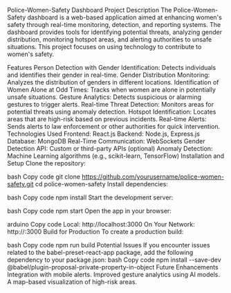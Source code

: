 Police-Women-Safety Dashboard
Project Description
The Police-Women-Safety dashboard is a web-based application aimed at enhancing women's safety through real-time monitoring, detection, and reporting systems. The dashboard provides tools for identifying potential threats, analyzing gender distribution, monitoring hotspot areas, and alerting authorities to unsafe situations. This project focuses on using technology to contribute to women's safety.

Features
Person Detection with Gender Identification: Detects individuals and identifies their gender in real-time.
Gender Distribution Monitoring: Analyzes the distribution of genders in different locations.
Identification of Women Alone at Odd Times: Tracks when women are alone in potentially unsafe situations.
Gesture Analytics: Detects suspicious or alarming gestures to trigger alerts.
Real-time Threat Detection: Monitors areas for potential threats using anomaly detection.
Hotspot Identification: Locates areas that are high-risk based on previous incidents.
Real-time Alerts: Sends alerts to law enforcement or other authorities for quick intervention.
Technologies Used
Frontend: React.js
Backend: Node.js, Express.js
Database: MongoDB
Real-Time Communication: WebSockets
Gender Detection API: Custom or third-party APIs (optional)
Anomaly Detection: Machine Learning algorithms (e.g., scikit-learn, TensorFlow)
Installation and Setup
Clone the repository:

bash
Copy code
git clone https://github.com/yourusername/police-women-safety.git
cd police-women-safety
Install dependencies:

bash
Copy code
npm install
Start the development server:

bash
Copy code
npm start
Open the app in your browser:

arduino
Copy code
Local:            http://localhost:3000
On Your Network:  http://<your-ip>:3000
Build for Production
To create a production build:

bash
Copy code
npm run build
Potential Issues
If you encounter issues related to the babel-preset-react-app package, add the following dependency to your package.json:
bash
Copy code
npm install --save-dev @babel/plugin-proposal-private-property-in-object
Future Enhancements
Integration with mobile alerts.
Improved gesture analytics using AI models.
A map-based visualization of high-risk areas.
